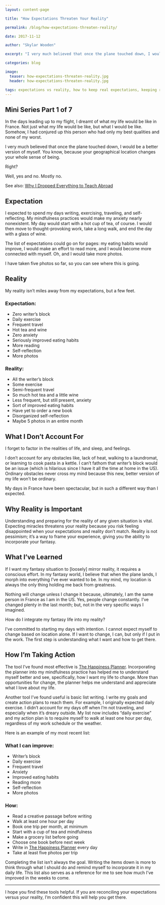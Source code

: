 ```yaml
---
layout: content-page

title: "How Expectations Threaten Your Reality"

permalink: /blog/how-expectations-threaten-reality/

date: 2017-11-12

author: "Skylar Wooden"

excerpt: "I very much believed that once the plane touched down, I would be a better version of myself."

categories: blog

image:
  teaser: how-expectations-threaten-reality.jpg
  header: how-expectations-threaten-reality.jpg

tags: expectations vs reality, how to keep real expectations, keeping real expectations, fantasy vs reality
---
```


## Mini Series Part 1 of 7

In the days leading up to my flight, I dreamt of what my life would be like in France. Not just what my life would be like, but what I would be like. Somehow, I had conjured up this person who had only my best qualities and none of my worst. 

I very much believed that once the plane touched down, I would be a better version of myself. You know, because your geographical location changes your whole sense of being. 

Right? 

Well, yes and no. Mostly no. 

See also: [Why I Dropped Everything to Teach Abroad](/blog/why-i-dropped-everything-to-teach-abroad/)

## Expectation

I expected to spend my days writing, exercising, traveling, and self-reflecting. My mindfulness practices would make my anxiety nearly nonexistent. My day would start with a hot cup of tea, of course. I would then move to thought-provoking work, take a long walk, and end the day with a glass of wine.  

The list of expectations could go on for pages: my eating habits would improve, I would make an effort to read more, and I would become more connected with myself. Oh, and I would take more photos. 

I have taken five photos so far, so you can see where this is going.

## Reality

My reality isn’t miles away from my expectations, but a few feet. 

<div class="col-sm-6">
  <h3>Expectation:</h3>
  <ul>
    <li>Zero writer’s block</li>
    <li>Daily exercise</li>
    <li>Frequent travel</li>
    <li>Hot tea and wine</li>
    <li>Zero anxiety</li>
    <li>Seriously improved eating habits</li>
    <li>More reading</li>
    <li>Self-reflection</li>
    <li>More photos</li>
  </ul>
</div>
<div class="col-sm-6">
  <h3>Reality:</h3>
  <ul>
    <li>All the writer’s block</li>
    <li>Some exercise</li>
    <li>Semi-frequent travel</li>
    <li>So much hot tea and a little wine</li>
    <li>Less frequent, but still present, anxiety</li>
    <li>Sort of improved eating habits</li>
    <li>Have yet to order a new book</li>
    <li>Disorganized self-reflection</li>
    <li>Maybe 5 photos in an entire month</li>
  </ul>
</div>

## What I Don’t Account For

I forget to factor in the realities of life, and sleep, and feelings. 

I don’t account for any obstacles like, lack of heat, walking to a laundromat, or learning to cook pasta in a kettle. I can’t fathom that writer’s block would be an issue (which is hilarious since I have it all the time at home in the US). Ordinary obstacles never cross my mind because this new, better version of my life won’t be ordinary.  

My days in France have been spectacular, but in such a different way than I expected. 

## Why Reality is Important

Understanding and preparing for the reality of any given situation is vital. Expecting miracles threatens your reality because you risk feeling disappointed when your expectations and reality don’t match. Reality is not pessimism; it’s a way to frame your experience, giving you the ability to incorporate your fantasy.

## What I’ve Learned 

If I want my fantasy situation to [loosely] mirror reality, it requires a conscious effort. In my fantasy world, I believe that when the plane lands, I morph into everything I’ve ever wanted to be. In my mind, my location is always the only thing holding me back from greatness. 

Nothing will change unless I change it because, ultimately, I am the same person in France as I am in the US. Yes, people change constantly. I’ve changed plenty in the last month; but, not in the very specific ways I imagined. 

How do I integrate my fantasy life into my reality? 

I’ve committed to starting my days with intention. I cannot expect myself to change based on location alone. If I want to change, I can, but only if I put in the work. The first step is understanding what I want and how to get there.  

## How I’m Taking Action

The tool I’ve found most effective is [The Happiness Planner](http://thehappinessplanner.com?aff=377). Incorporating the planner into my mindfulness practice has helped me to understand myself better and see, specifically, how I want my life to change. More than opportunities for change, the planner helps me understand and appreciate what I love about my life. 

Another tool I’ve found useful is basic list writing. I write my goals and create action plans to reach them. For example, I originally expected daily exercise. I didn’t account for my days off when I’m not traveling, and especially when it’s dreary outside. My list now includes “daily exercise” and my action plan is to require myself to walk at least one hour per day, regardless of my work schedule or the weather.

Here is an example of my most recent list: 

<div class="col-sm-6">
  <h3>What I can improve:</h3>
  <ul>
    <li>Writer’s block</li>
    <li>Daily exercise</li>
    <li>Frequent travel</li>
    <li>Anxiety</li>
    <li>Improved eating habits</li>
    <li>Reading more</li>
    <li>Self-reflection</li>
    <li>More photos</li>
  </ul>
</div>
<div class="col-sm-6">
  <h3>How:</h3>
  <ul>
    <li>Read a creative passage before writing</li>
    <li>Walk at least one hour per day</li>
    <li>Book one trip per month, at minimum</li>
    <li>Start with a cup of tea and mindfulness</li>
    <li>Make a grocery list before going</li>
    <li>Choose one book before next week</li>
    <li>Write in <a href="http://thehappinessplanner.com?aff=377">The Happiness Planner</a> every day</li>
    <li>Take at least five photos per trip</li>
  </ul>
</div>

Completing the list isn’t always the goal. Writing the items down is more to think through what I should do and remind myself to incorporate it in my daily life. This list also serves as a reference for me to see how much I’ve improved in the weeks to come.

<hr class="secondary">

I hope you find these tools helpful. If you are reconciling your expectations versus your reality, I’m confident this will help you get there.